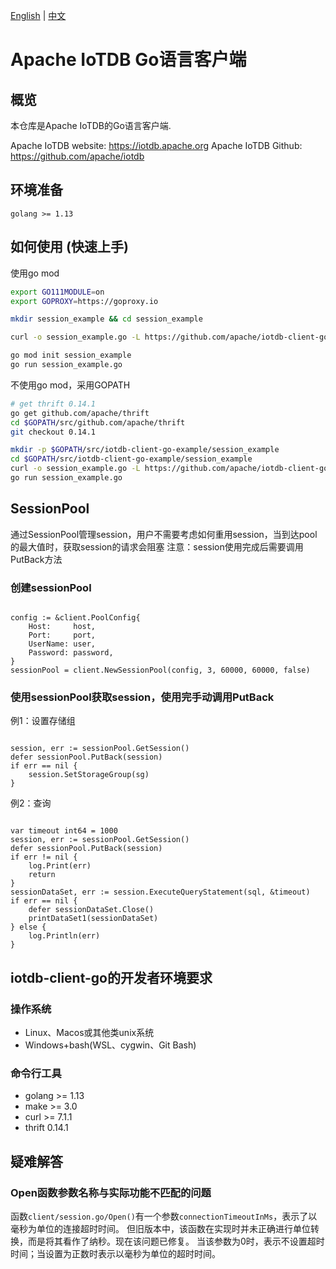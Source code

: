 <!--

    Licensed to the Apache Software Foundation (ASF) under one
    or more contributor license agreements.  See the NOTICE file
    distributed with this work for additional information
    regarding copyright ownership.  The ASF licenses this file
    to you under the Apache License, Version 2.0 (the
    "License"); you may not use this file except in compliance
    with the License.  You may obtain a copy of the License at

        http://www.apache.org/licenses/LICENSE-2.0

    Unless required by applicable law or agreed to in writing,
    software distributed under the License is distributed on an
    "AS IS" BASIS, WITHOUT WARRANTIES OR CONDITIONS OF ANY
    KIND, either express or implied.  See the License for the
    specific language governing permissions and limitations
    under the License.

-->
[English](./README.md) | [中文](./README_ZH.md)

# Apache IoTDB Go语言客户端

## 概览

本仓库是Apache IoTDB的Go语言客户端.

Apache IoTDB website: https://iotdb.apache.org
Apache IoTDB Github: https://github.com/apache/iotdb

## 环境准备

    golang >= 1.13

## 如何使用 (快速上手)

使用go mod

```sh
export GO111MODULE=on
export GOPROXY=https://goproxy.io

mkdir session_example && cd session_example

curl -o session_example.go -L https://github.com/apache/iotdb-client-go/raw/main/example/session_example.go

go mod init session_example
go run session_example.go
```

不使用go mod，采用GOPATH

```sh
# get thrift 0.14.1
go get github.com/apache/thrift
cd $GOPATH/src/github.com/apache/thrift
git checkout 0.14.1

mkdir -p $GOPATH/src/iotdb-client-go-example/session_example
cd $GOPATH/src/iotdb-client-go-example/session_example
curl -o session_example.go -L https://github.com/apache/iotdb-client-go/raw/main/example/session_example.go
go run session_example.go
```

## SessionPool
通过SessionPool管理session，用户不需要考虑如何重用session，当到达pool的最大值时，获取session的请求会阻塞
注意：session使用完成后需要调用PutBack方法

### 创建sessionPool

```golang

config := &client.PoolConfig{
    Host:     host,
    Port:     port,
    UserName: user,
    Password: password,
}
sessionPool = client.NewSessionPool(config, 3, 60000, 60000, false)

```

### 使用sessionPool获取session，使用完手动调用PutBack

例1：设置存储组

```golang

session, err := sessionPool.GetSession()
defer sessionPool.PutBack(session)
if err == nil {
    session.SetStorageGroup(sg)
}

```

例2：查询

```golang

var timeout int64 = 1000
session, err := sessionPool.GetSession()
defer sessionPool.PutBack(session)
if err != nil {
    log.Print(err)
    return
}
sessionDataSet, err := session.ExecuteQueryStatement(sql, &timeout)
if err == nil {
    defer sessionDataSet.Close()
    printDataSet1(sessionDataSet)
} else {
    log.Println(err)
}

```


## iotdb-client-go的开发者环境要求

### 操作系统

* Linux、Macos或其他类unix系统
* Windows+bash(WSL、cygwin、Git Bash)

### 命令行工具

* golang >= 1.13
* make   >= 3.0
* curl   >= 7.1.1
* thrift 0.14.1

## 疑难解答

### Open函数参数名称与实际功能不匹配的问题

函数```client/session.go/Open()```有一个参数`connectionTimeoutInMs`，表示了以毫秒为单位的连接超时时间。
但旧版本中，该函数在实现时并未正确进行单位转换，而是将其看作了纳秒。现在该问题已修复。
当该参数为0时，表示不设置超时时间；当设置为正数时表示以毫秒为单位的超时时间。
